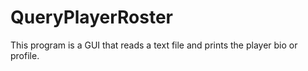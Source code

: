 # QueryPlayerRoster
This program is a GUI that reads a text file and prints the player bio or profile.
